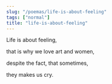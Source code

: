 ```yaml
---
slug: "/poemas/life-is-about-feeling"
tags: ["normal"]
title: "life-is-about-feeling"
---
```

Life is about feeling,

that is why we love art and women,

despite the fact, that sometimes,

they makes us cry.